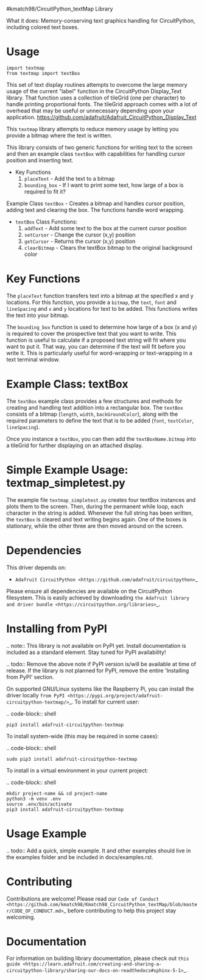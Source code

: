 
#kmatch98/CircuitPython_textMap Library

What it does: Memory-conserving text graphics handling for CircuitPython, including colored text boxes.

# Usage

    import textmap
    from textmap import textBox

This set of text display routines attempts to overcome the large memory usage of the current "label" function in the CircuitPython Display_Text library.  That function uses a collection of tileGrid (one per character) to handle printing proportional fonts.  The tileGrid approach comes with a lot of overhead that may be useful or unnecessary depending upon your application.
https://github.com/adafruit/Adafruit_CircuitPython_Display_Text

This `textmap` library attempts to reduce memory usage by letting you provide a bitmap where the text is written.

This library consists of two generic functions for writing text to the screen and then an example class `textBox` with capabilities for handling cursor position and inserting text.

- Key Functions
    1. `placeText` - Add the text to a bitmap
    2. `bounding_box` - If I want to print some text, how large of a box is required to fit it?


Example Class `textBox` - Creates a bitmap and handles cursor position, adding text and clearing the box. The functions handle word wrapping.

- `textBox` Class Functions:
    1. `addText` - Add some text to the box at the current cursor position
    2. `setCursor` - Change the cursor (x,y) position
    3. `getCursor` - Returns the cursor (x,y) position
    4. `clearBitmap` - Clears the textBox bitmap to the original background color


# Key Functions
The `placeText` function transfers text into a bitmap at the specified x and y locations.  For this function, you provide a `bitmap`, the `text`, `font` and `lineSpacing` and `x` and `y` locations for text to be added.  This functions writes the text into your bitmap.

The `bounding_box` function is used to determine how large of a box (x and y) is required to cover the prospective text that you want to write.  This function is useful to calculate if a proposed text string will fit where you want to put it.  That way, you can determine if the text will fit before you write it.  This is particularly useful for word-wrapping or text-wrapping in a text terminal window.

# Example Class: textBox

The `textBox` example class provides a few structures and methods for creating and handling text addition into a rectangular box.  The `textBox` consists of a bitmap (`length`, `width`, `backGroundColor`), along with the required parameters to define the text that is to be added 
(`font`, `textColor`, `lineSpacing`).

Once you instance a `textBox`, you can then add the `textBoxName.bitmap` into a tileGrid for further displaying on an attached display.

# Simple Example Usage: textmap_simpletest.py

The example file `textmap_simpletest.py` creates four textBox instances and plots them to the screen.  Then, during the permanent while loop, each character in the string is added.  Whenever the full string has been written, the `textBox` is cleared and text writing begins again.  One of the boxes is stationary, while the other three are then moved around on the screen.  


Dependencies
=============
This driver depends on:

* `Adafruit CircuitPython <https://github.com/adafruit/circuitpython>`_

Please ensure all dependencies are available on the CircuitPython filesystem.
This is easily achieved by downloading
`the Adafruit library and driver bundle <https://circuitpython.org/libraries>`_.

Installing from PyPI
=====================
.. note:: This library is not available on PyPI yet. Install documentation is included
   as a standard element. Stay tuned for PyPI availability!

.. todo:: Remove the above note if PyPI version is/will be available at time of release.
   If the library is not planned for PyPI, remove the entire 'Installing from PyPI' section.

On supported GNU/Linux systems like the Raspberry Pi, you can install the driver locally `from
PyPI <https://pypi.org/project/adafruit-circuitpython-textmap/>`_. To install for current user:

.. code-block:: shell

    pip3 install adafruit-circuitpython-textmap

To install system-wide (this may be required in some cases):

.. code-block:: shell

    sudo pip3 install adafruit-circuitpython-textmap

To install in a virtual environment in your current project:

.. code-block:: shell

    mkdir project-name && cd project-name
    python3 -m venv .env
    source .env/bin/activate
    pip3 install adafruit-circuitpython-textmap

Usage Example
=============

.. todo:: Add a quick, simple example. It and other examples should live in the examples folder and be included in docs/examples.rst.

Contributing
============

Contributions are welcome! Please read our `Code of Conduct
<https://github.com/kmatch98/Kmatch98_CircuitPython_textMap/blob/master/CODE_OF_CONDUCT.md>`_
before contributing to help this project stay welcoming.

Documentation
=============

For information on building library documentation, please check out `this guide <https://learn.adafruit.com/creating-and-sharing-a-circuitpython-library/sharing-our-docs-on-readthedocs#sphinx-5-1>`_.
